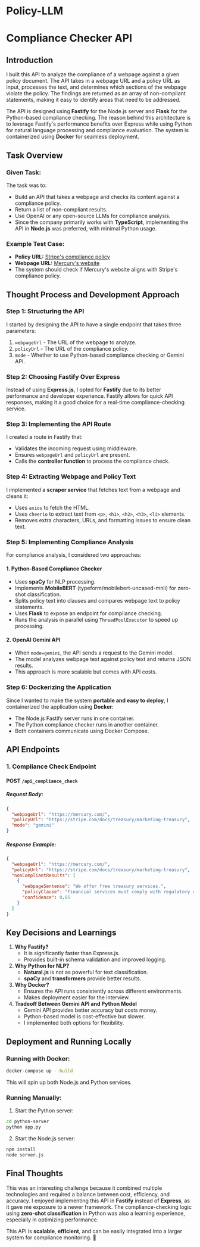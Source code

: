 # Policy-LLM

# Compliance Checker API

## Introduction
I built this API to analyze the compliance of a webpage against a given policy document. The API takes in a webpage URL and a policy URL as input, processes the text, and determines which sections of the webpage violate the policy. The findings are returned as an array of non-compliant statements, making it easy to identify areas that need to be addressed.

The API is designed using **Fastify** for the Node.js server and **Flask** for the Python-based compliance checking. The reason behind this architecture is to leverage Fastify's performance benefits over Express while using Python for natural language processing and compliance evaluation. The system is containerized using **Docker** for seamless deployment.

## Task Overview
### Given Task:
The task was to:
- Build an API that takes a webpage and checks its content against a compliance policy.
- Return a list of non-compliant results.
- Use OpenAI or any open-source LLMs for compliance analysis.
- Since the company primarily works with **TypeScript**, implementing the API in **Node.js** was preferred, with minimal Python usage.

### Example Test Case:
- **Policy URL:** [Stripe's compliance policy](https://stripe.com/docs/treasury/marketing-treasury)
- **Webpage URL:** [Mercury's website](https://mercury.com/)
- The system should check if Mercury's website aligns with Stripe's compliance policy.

## Thought Process and Development Approach

### Step 1: Structuring the API
I started by designing the API to have a single endpoint that takes three parameters:
1. `webpageUrl` - The URL of the webpage to analyze.
2. `policyUrl` - The URL of the compliance policy.
3. `mode` - Whether to use Python-based compliance checking or Gemini API.

### Step 2: Choosing Fastify Over Express
Instead of using **Express.js**, I opted for **Fastify** due to its better performance and developer experience. Fastify allows for quick API responses, making it a good choice for a real-time compliance-checking service.

### Step 3: Implementing the API Route
I created a route in Fastify that:
- Validates the incoming request using middleware.
- Ensures `webpageUrl` and `policyUrl` are present.
- Calls the **controller function** to process the compliance check.

### Step 4: Extracting Webpage and Policy Text
I implemented a **scraper service** that fetches text from a webpage and cleans it:
- Uses `axios` to fetch the HTML.
- Uses `cheerio` to extract text from `<p>`, `<h1>`, `<h2>`, `<h3>`, `<li>` elements.
- Removes extra characters, URLs, and formatting issues to ensure clean text.

### Step 5: Implementing Compliance Analysis
For compliance analysis, I considered two approaches:
#### 1. **Python-Based Compliance Checker**
- Uses **spaCy** for NLP processing.
- Implements **MobileBERT** (typeform/mobilebert-uncased-mnli) for zero-shot classification.
- Splits policy text into clauses and compares webpage text to policy statements.
- Uses **Flask** to expose an endpoint for compliance checking.
- Runs the analysis in parallel using `ThreadPoolExecutor` to speed up processing.

#### 2. **OpenAI Gemini API**
- When `mode=gemini`, the API sends a request to the Gemini model.
- The model analyzes webpage text against policy text and returns JSON results.
- This approach is more scalable but comes with API costs.

### Step 6: Dockerizing the Application
Since I wanted to make the system **portable and easy to deploy**, I containerized the application using **Docker**:
- The Node.js Fastify server runs in one container.
- The Python compliance checker runs in another container.
- Both containers communicate using Docker Compose.

## API Endpoints
### 1. Compliance Check Endpoint
#### **POST** `/api_compliance_check`
##### Request Body:
```json
{
  "webpageUrl": "https://mercury.com/",
  "policyUrl": "https://stripe.com/docs/treasury/marketing-treasury",
  "mode": "gemini"
}
```
##### Response Example:
```json
{
  "webpageUrl": "https://mercury.com/",
  "policyUrl": "https://stripe.com/docs/treasury/marketing-treasury",
  "nonCompliantResults": [
    {
      "webpageSentence": "We offer free treasury services.",
      "policyClause": "Financial services must comply with regulatory guidelines.",
      "confidence": 0.85
    }
  ]
}
```

## Key Decisions and Learnings
1. **Why Fastify?**
   - It is significantly faster than Express.js.
   - Provides built-in schema validation and improved logging.
2. **Why Python for NLP?**
   - **Natural.js** is not as powerful for text classification.
   - **spaCy** and **transformers** provide better results.
3. **Why Docker?**
   - Ensures the API runs consistently across different environments.
   - Makes deployment easier for the interview.
4. **Tradeoff Between Gemini API and Python Model**
   - Gemini API provides better accuracy but costs money.
   - Python-based model is cost-effective but slower.
   - I implemented both options for flexibility.

## Deployment and Running Locally
### Running with Docker:
```sh
docker-compose up --build
```
This will spin up both Node.js and Python services.

### Running Manually:
1. Start the Python server:
```sh
cd python-server
python app.py
```
2. Start the Node.js server:
```sh
npm install
node server.js
```

## Final Thoughts
This was an interesting challenge because it combined multiple technologies and required a balance between cost, efficiency, and accuracy. I enjoyed implementing this API in **Fastify** instead of **Express**, as it gave me exposure to a newer framework. The compliance-checking logic using **zero-shot classification** in Python was also a learning experience, especially in optimizing performance.

This API is **scalable**, **efficient**, and can be easily integrated into a larger system for compliance monitoring. 🚀

